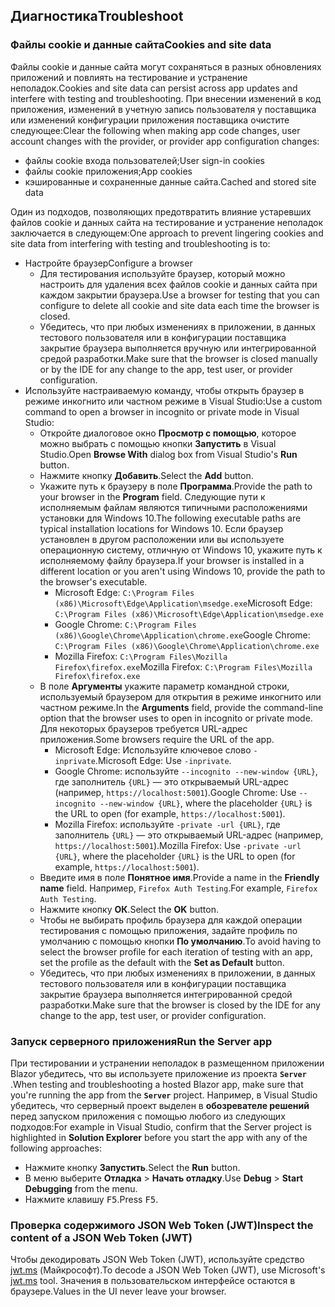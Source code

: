 ## <a name="troubleshoot"></a><span data-ttu-id="20fc5-101">Диагностика</span><span class="sxs-lookup"><span data-stu-id="20fc5-101">Troubleshoot</span></span>

### <a name="cookies-and-site-data"></a><span data-ttu-id="20fc5-102">Файлы cookie и данные сайта</span><span class="sxs-lookup"><span data-stu-id="20fc5-102">Cookies and site data</span></span>

<span data-ttu-id="20fc5-103">Файлы cookie и данные сайта могут сохраняться в разных обновлениях приложений и повлиять на тестирование и устранение неполадок.</span><span class="sxs-lookup"><span data-stu-id="20fc5-103">Cookies and site data can persist across app updates and interfere with testing and troubleshooting.</span></span> <span data-ttu-id="20fc5-104">При внесении изменений в код приложения, изменений в учетную запись пользователя у поставщика или изменений конфигурации приложения поставщика очистите следующее:</span><span class="sxs-lookup"><span data-stu-id="20fc5-104">Clear the following when making app code changes, user account changes with the provider, or provider app configuration changes:</span></span>

* <span data-ttu-id="20fc5-105">файлы cookie входа пользователей;</span><span class="sxs-lookup"><span data-stu-id="20fc5-105">User sign-in cookies</span></span>
* <span data-ttu-id="20fc5-106">файлы cookie приложения;</span><span class="sxs-lookup"><span data-stu-id="20fc5-106">App cookies</span></span>
* <span data-ttu-id="20fc5-107">кэшированные и сохраненные данные сайта.</span><span class="sxs-lookup"><span data-stu-id="20fc5-107">Cached and stored site data</span></span>

<span data-ttu-id="20fc5-108">Один из подходов, позволяющих предотвратить влияние устаревших файлов cookie и данных сайта на тестирование и устранение неполадок заключается в следующем:</span><span class="sxs-lookup"><span data-stu-id="20fc5-108">One approach to prevent lingering cookies and site data from interfering with testing and troubleshooting is to:</span></span>

* <span data-ttu-id="20fc5-109">Настройте браузер</span><span class="sxs-lookup"><span data-stu-id="20fc5-109">Configure a browser</span></span>
  * <span data-ttu-id="20fc5-110">Для тестирования используйте браузер, который можно настроить для удаления всех файлов cookie и данных сайта при каждом закрытии браузера.</span><span class="sxs-lookup"><span data-stu-id="20fc5-110">Use a browser for testing that you can configure to delete all cookie and site data each time the browser is closed.</span></span>
  * <span data-ttu-id="20fc5-111">Убедитесь, что при любых изменениях в приложении, в данных тестового пользователя или в конфигурации поставщика закрытие браузера выполняется вручную или интегрированной средой разработки.</span><span class="sxs-lookup"><span data-stu-id="20fc5-111">Make sure that the browser is closed manually or by the IDE for any change to the app, test user, or provider configuration.</span></span>
* <span data-ttu-id="20fc5-112">Используйте настраиваемую команду, чтобы открыть браузер в режиме инкогнито или частном режиме в Visual Studio:</span><span class="sxs-lookup"><span data-stu-id="20fc5-112">Use a custom command to open a browser in incognito or private mode in Visual Studio:</span></span>
  * <span data-ttu-id="20fc5-113">Откройте диалоговое окно **Просмотр с помощью**, которое можно выбрать с помощью кнопки **Запустить** в Visual Studio.</span><span class="sxs-lookup"><span data-stu-id="20fc5-113">Open **Browse With** dialog box from Visual Studio's **Run** button.</span></span>
  * <span data-ttu-id="20fc5-114">Нажмите кнопку **Добавить**.</span><span class="sxs-lookup"><span data-stu-id="20fc5-114">Select the **Add** button.</span></span>
  * <span data-ttu-id="20fc5-115">Укажите путь к браузеру в поле **Программа**.</span><span class="sxs-lookup"><span data-stu-id="20fc5-115">Provide the path to your browser in the **Program** field.</span></span> <span data-ttu-id="20fc5-116">Следующие пути к исполняемым файлам являются типичными расположениями установки для Windows 10.</span><span class="sxs-lookup"><span data-stu-id="20fc5-116">The following executable paths are typical installation locations for Windows 10.</span></span> <span data-ttu-id="20fc5-117">Если браузер установлен в другом расположении или вы используете операционную систему, отличную от Windows 10, укажите путь к исполняемому файлу браузера.</span><span class="sxs-lookup"><span data-stu-id="20fc5-117">If your browser is installed in a different location or you aren't using Windows 10, provide the path to the browser's executable.</span></span>
    * <span data-ttu-id="20fc5-118">Microsoft Edge: `C:\Program Files (x86)\Microsoft\Edge\Application\msedge.exe`</span><span class="sxs-lookup"><span data-stu-id="20fc5-118">Microsoft Edge: `C:\Program Files (x86)\Microsoft\Edge\Application\msedge.exe`</span></span>
    * <span data-ttu-id="20fc5-119">Google Chrome: `C:\Program Files (x86)\Google\Chrome\Application\chrome.exe`</span><span class="sxs-lookup"><span data-stu-id="20fc5-119">Google Chrome: `C:\Program Files (x86)\Google\Chrome\Application\chrome.exe`</span></span>
    * <span data-ttu-id="20fc5-120">Mozilla Firefox: `C:\Program Files\Mozilla Firefox\firefox.exe`</span><span class="sxs-lookup"><span data-stu-id="20fc5-120">Mozilla Firefox: `C:\Program Files\Mozilla Firefox\firefox.exe`</span></span>
  * <span data-ttu-id="20fc5-121">В поле **Аргументы** укажите параметр командной строки, используемый браузером для открытия в режиме инкогнито или частном режиме.</span><span class="sxs-lookup"><span data-stu-id="20fc5-121">In the **Arguments** field, provide the command-line option that the browser uses to open in incognito or private mode.</span></span> <span data-ttu-id="20fc5-122">Для некоторых браузеров требуется URL-адрес приложения.</span><span class="sxs-lookup"><span data-stu-id="20fc5-122">Some browsers require the URL of the app.</span></span>
    * <span data-ttu-id="20fc5-123">Microsoft Edge: Используйте ключевое слово `-inprivate`.</span><span class="sxs-lookup"><span data-stu-id="20fc5-123">Microsoft Edge: Use `-inprivate`.</span></span>
    * <span data-ttu-id="20fc5-124">Google Chrome: используйте `--incognito --new-window {URL}`, где заполнитель `{URL}` — это открываемый URL-адрес (например, `https://localhost:5001`).</span><span class="sxs-lookup"><span data-stu-id="20fc5-124">Google Chrome: Use `--incognito --new-window {URL}`, where the placeholder `{URL}` is the URL to open (for example, `https://localhost:5001`).</span></span>
    * <span data-ttu-id="20fc5-125">Mozilla Firefox: используйте `-private -url {URL}`, где заполнитель `{URL}` — это открываемый URL-адрес (например, `https://localhost:5001`).</span><span class="sxs-lookup"><span data-stu-id="20fc5-125">Mozilla Firefox: Use `-private -url {URL}`, where the placeholder `{URL}` is the URL to open (for example, `https://localhost:5001`).</span></span>
  * <span data-ttu-id="20fc5-126">Введите имя в поле **Понятное имя**.</span><span class="sxs-lookup"><span data-stu-id="20fc5-126">Provide a name in the **Friendly name** field.</span></span> <span data-ttu-id="20fc5-127">Например, `Firefox Auth Testing`.</span><span class="sxs-lookup"><span data-stu-id="20fc5-127">For example, `Firefox Auth Testing`.</span></span>
  * <span data-ttu-id="20fc5-128">Нажмите кнопку **ОК**.</span><span class="sxs-lookup"><span data-stu-id="20fc5-128">Select the **OK** button.</span></span>
  * <span data-ttu-id="20fc5-129">Чтобы не выбирать профиль браузера для каждой операции тестирования с помощью приложения, задайте профиль по умолчанию с помощью кнопки **По умолчанию**.</span><span class="sxs-lookup"><span data-stu-id="20fc5-129">To avoid having to select the browser profile for each iteration of testing with an app, set the profile as the default with the **Set as Default** button.</span></span>
  * <span data-ttu-id="20fc5-130">Убедитесь, что при любых изменениях в приложении, в данных тестового пользователя или в конфигурации поставщика закрытие браузера выполняется интегрированной средой разработки.</span><span class="sxs-lookup"><span data-stu-id="20fc5-130">Make sure that the browser is closed by the IDE for any change to the app, test user, or provider configuration.</span></span>

### <a name="run-the-server-app"></a><span data-ttu-id="20fc5-131">Запуск серверного приложения</span><span class="sxs-lookup"><span data-stu-id="20fc5-131">Run the Server app</span></span>

<span data-ttu-id="20fc5-132">При тестировании и устранении неполадок в размещенном приложении Blazor убедитесь, что вы используете приложение из проекта **`Server`** .</span><span class="sxs-lookup"><span data-stu-id="20fc5-132">When testing and troubleshooting a hosted Blazor app, make sure that you're running the app from the **`Server`** project.</span></span> <span data-ttu-id="20fc5-133">Например, в Visual Studio убедитесь, что серверный проект выделен в **обозревателе решений** перед запуском приложения с помощью любого из следующих подходов:</span><span class="sxs-lookup"><span data-stu-id="20fc5-133">For example in Visual Studio, confirm that the Server project is highlighted in **Solution Explorer** before you start the app with any of the following approaches:</span></span>

* <span data-ttu-id="20fc5-134">Нажмите кнопку **Запустить**.</span><span class="sxs-lookup"><span data-stu-id="20fc5-134">Select the **Run** button.</span></span>
* <span data-ttu-id="20fc5-135">В меню выберите **Отладка** > **Начать отладку**.</span><span class="sxs-lookup"><span data-stu-id="20fc5-135">Use **Debug** > **Start Debugging** from the menu.</span></span>
* <span data-ttu-id="20fc5-136">Нажмите клавишу <kbd>F5</kbd>.</span><span class="sxs-lookup"><span data-stu-id="20fc5-136">Press <kbd>F5</kbd>.</span></span>

### <a name="inspect-the-content-of-a-json-web-token-jwt"></a><span data-ttu-id="20fc5-137">Проверка содержимого JSON Web Token (JWT)</span><span class="sxs-lookup"><span data-stu-id="20fc5-137">Inspect the content of a JSON Web Token (JWT)</span></span>

<span data-ttu-id="20fc5-138">Чтобы декодировать JSON Web Token (JWT), используйте средство [jwt.ms](https://jwt.ms/) (Майкрософт).</span><span class="sxs-lookup"><span data-stu-id="20fc5-138">To decode a JSON Web Token (JWT), use Microsoft's [jwt.ms](https://jwt.ms/) tool.</span></span> <span data-ttu-id="20fc5-139">Значения в пользовательском интерфейсе остаются в браузере.</span><span class="sxs-lookup"><span data-stu-id="20fc5-139">Values in the UI never leave your browser.</span></span>
